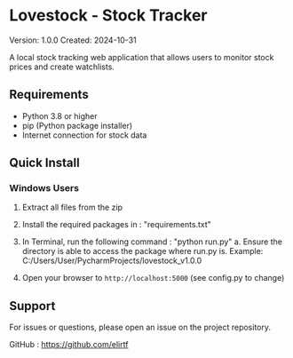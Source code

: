 # Lovestock - Stock Tracker

Version: 1.0.0
Created: 2024-10-31

A local stock tracking web application that allows users to monitor stock prices and create watchlists.

## Requirements
- Python 3.8 or higher
- pip (Python package installer)
- Internet connection for stock data

## Quick Install

### Windows Users
1. Extract all files from the zip
2. Install the required packages in : "requirements.txt"
3. In Terminal, run the following command : "python run.py"
    a. Ensure the directory is able to access the package where run.py is.
       Example: C:/Users/User/PycharmProjects/lovestock_v1.0.0
       
4. Open your browser to `http://localhost:5000` (see config.py to change)

## Support
For issues or questions, please open an issue on the project repository.

GitHub : https://github.com/elirtf
